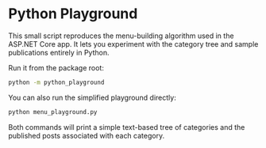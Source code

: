 # Python Playground

This small script reproduces the menu-building algorithm used in the
ASP.NET Core app. It lets you experiment with the category tree and
sample publications entirely in Python.

Run it from the package root:

```bash
python -m python_playground
```

You can also run the simplified playground directly:

```bash
python menu_playground.py
```

Both commands will print a simple text-based tree of categories and the
published posts associated with each category.
